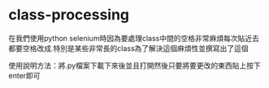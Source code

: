 # class-processing
在我們使用python selenium時因為要處理class中間的空格非常麻煩每次貼近去都要空格改成.特別是某些非常長的class為了解決這個麻煩性並撰寫出了這個


使用說明方法：將.py檔案下載下來後並且打開然後只要將要更改的東西貼上按下enter即可

